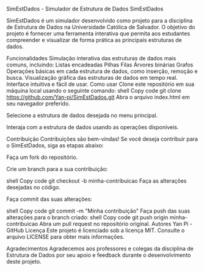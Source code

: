 
SimEstDados - Simulador de Estrutura de Dados
SimEstDados

SimEstDados é um simulador desenvolvido como projeto para a disciplina de Estrutura de Dados na Universidade Católica de Salvador. O objetivo do projeto é fornecer uma ferramenta interativa que permita aos estudantes compreender e visualizar de forma prática as principais estruturas de dados.

Funcionalidades
Simulação interativa das estruturas de dados mais comuns, incluindo:
Listas encadeadas
Pilhas
Filas
Árvores binárias
Grafos
Operações básicas em cada estrutura de dados, como inserção, remoção e busca.
Visualização gráfica das estruturas de dados em tempo real.
Interface intuitiva e fácil de usar.
Como usar
Clone este repositório em sua máquina local usando o seguinte comando:
shell
Copy code
git clone https://github.com/Yan-pi/SimEstDados.git
Abra o arquivo index.html em seu navegador preferido.

Selecione a estrutura de dados desejada no menu principal.

Interaja com a estrutura de dados usando as operações disponíveis.

Contribuição
Contribuições são bem-vindas! Se você deseja contribuir para o SimEstDados, siga as etapas abaixo:

Faça um fork do repositório.

Crie um branch para a sua contribuição:

shell
Copy code
git checkout -b minha-contribuicao
Faça as alterações desejadas no código.

Faça commit das suas alterações:

shell
Copy code
git commit -m "Minha contribuição"
Faça push das suas alterações para o branch criado:
shell
Copy code
git push origin minha-contribuicao
Abra um pull request no repositório original.
Autores
Yan Pi - GitHub
Licença
Este projeto é licenciado sob a licença MIT. Consulte o arquivo LICENSE para obter mais informações.

Agradecimentos
Agradecemos aos professores e colegas da disciplina de Estrutura de Dados por seu apoio e feedback durante o desenvolvimento deste projeto.
